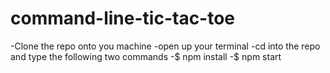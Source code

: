# command-line-tic-tac-toe
-Clone the repo onto you machine 
-open up your terminal 
-cd into the repo and type the following two commands
-$ npm install
-$ npm start
